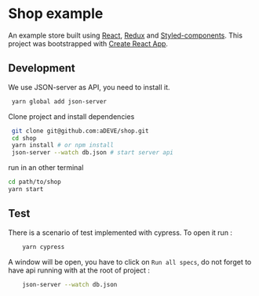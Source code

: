 # Shop example
  An example store built using [React](https://reactjs.org/), [Redux](https://redux.js.org/) and [Styled-components](https://www.styled-components.com/). This project was bootstrapped with [Create React App](https://github.com/facebookincubator/create-react-app).
## Development
    
   We use JSON-server as API, you need to install it.
   
   ```bash
    yarn global add json-server
   ```
   
   Clone project and install dependencies 
   
   ```bash
    git clone git@github.com:aDEVE/shop.git
    cd shop
    yarn install # or npm install    
    json-server --watch db.json # start server api
   ```
   
   run in an other terminal 
   ```bash
   cd path/to/shop
   yarn start
   ```
   
## Test 

There is a scenario of test implemented with cypress. To open it run : 

```bash
    yarn cypress
```

A window will be open, you have to click on `Run all specs`, do not forget
to have api running with at the root of project : 

```bash
    json-server --watch db.json
```

   
   
   